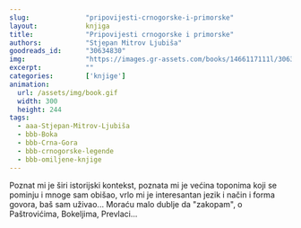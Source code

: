 ```yaml
---
slug:              "pripovijesti-crnogorske-i-primorske"
layout:            knjiga
title:             "Pripovijesti crnogorske i primorske"
authors:           "Stjepan Mitrov Ljubiša"
goodreads_id:      "30634830"
img:               "https://images.gr-assets.com/books/1466117111l/30634830.jpg"
excerpt:           ""
categories:        ['knjige']
animation:
  url: /assets/img/book.gif
  width: 300
  height: 244
tags:
  - aaa-Stjepan-Mitrov-Ljubiša
  - bbb-Boka
  - bbb-Crna-Gora
  - bbb-crnogorske-legende
  - bbb-omiljene-knjige
---
```


Poznat mi je širi istorijski kontekst, poznata mi je većina toponima koji se pominju i mnoge sam obišao, vrlo mi je 
interesantan jezik i način i forma govora, baš sam uživao... Moraću malo dublje da "zakopam", o Paštrovićima, Bokeljima, Prevlaci...